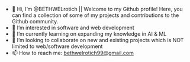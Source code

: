 - 👋 Hi, I’m @BETHWELrotich || Welcome to my Github profile! Here, you can find a collection of some of my projects and contributions to the Github community.
- 👀 I’m interested in software and web development 
- 🌱 I’m currently learning on expanding my knowledge in AI & ML
- 💞️ I’m looking to collaborate on new and existing projects which is NOT limited to web/software development
- 📫 How to reach me: bethwelrotich99@gmail.com

<!---
BETHWELrotich/BETHWELrotich is a ✨ special ✨ repository because its `README.md` (this file) appears on your GitHub profile.
You can click the Preview link to take a look at your changes.
--->
